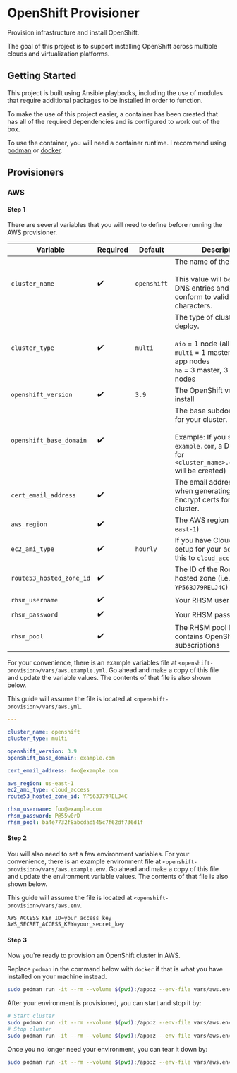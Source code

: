 # OpenShift Provisioner

Provision infrastructure and install OpenShift.

The goal of this project is to support installing OpenShift across multiple
clouds and virtualization platforms.

## Getting Started

This project is built using Ansible playbooks, including the use of modules
that require additional packages to be installed in order to function.

To make the use of this project easier, a container has been created that has
all of the required dependencies and is configured to work out of the box.

To use the container, you will need a container runtime. I recommend using
[podman](https://github.com/projectatomic/libpod) or
[docker](https://www.docker.com/community-edition).

## Provisioners

### AWS

#### Step 1

There are several variables that you will need to define before running the
AWS provisioner.

| Variable                 | Required           | Default     | Description                                                                                                                                                 |
| ------------------------ | ------------------ | ----------- | ----------------------------------------------------------------------------------------------------------------------------------------------------------- |
| `cluster_name`           | :heavy_check_mark: | `openshift` | The name of the cluster.<br><br>This value will be in your DNS entries and should conform to valid DNS characters.                                          |
| `cluster_type`           | :heavy_check_mark: | `multi`     | The type of cluster to deploy.<br><br>`aio` = 1 node (all-in-one)<br>`multi` = 1 master, 1 infra, 2 app nodes<br>`ha` = 3 master, 3 infra, 2 app nodes      |
| `openshift_version`      | :heavy_check_mark: | `3.9`       | The OpenShift version to install                                                                                                                            |
| `openshift_base_domain`  | :heavy_check_mark: |             | The base subdomain to use for your cluster.<br><br>Example: If you set this to `example.com`, a DNS entry for `<cluster_name>.example.com` will be created) |
| `cert_email_address`     | :heavy_check_mark: |             | The email address to use when generating Lets Encrypt certs for the cluster.                                                                                |
| `aws_region`             | :heavy_check_mark: |             | The AWS region (i.e. `us-east-1`)                                                                                                                           |
| `ec2_ami_type`           | :heavy_check_mark: | `hourly`    | If you have Cloud Access setup for your account, set this to `cloud_access`                                                                                 |
| `route53_hosted_zone_id` | :heavy_check_mark: |             | The ID of the Route53 hosted zone (i.e. `YP563J79RELJ4C`)                                                                                                   |
| `rhsm_username`          | :heavy_check_mark: |             | Your RHSM username                                                                                                                                          |
| `rhsm_password`          | :heavy_check_mark: |             | Your RHSM password                                                                                                                                          |
| `rhsm_pool`              | :heavy_check_mark: |             | The RHSM pool ID that contains OpenShift subscriptions                                                                                                      |

For your convenience, there is an example variables file at
`<openshift-provision>/vars/aws.example.yml`. Go ahead and make a copy of this
file and update the variable values. The contents of that file is also shown below.

This guide will assume the file is located at `<openshift-provision>/vars/aws.yml`.

```yaml
---

cluster_name: openshift
cluster_type: multi

openshift_version: 3.9
openshift_base_domain: example.com

cert_email_address: foo@example.com

aws_region: us-east-1
ec2_ami_type: cloud_access
route53_hosted_zone_id: YP563J79RELJ4C

rhsm_username: foo@example.com
rhsm_password: P@55w0rD
rhsm_pool: ba4e7732f8abcdad545c7f62df736d1f
```

#### Step 2

You will also need to set a few environment variables. For your convenience,
there is an example environment file at `<openshift-provision>/vars/aws.example.env`.
Go ahead and make a copy of this file and update the environment variable values. The
contents of that file is also shown below.

This guide will assume the file is located at `<openshift-provision>/vars/aws.env`.

```
AWS_ACCESS_KEY_ID=your_access_key
AWS_SECRET_ACCESS_KEY=your_secret_key
```

#### Step 3

Now you're ready to provision an OpenShift cluster in AWS.

Replace `podman` in the command below with `docker` if that is what you have
installed on your machine instead.

```bash
sudo podman run -it --rm --volume $(pwd):/app:z --env-file vars/aws.env quay.io/jhocutt/openshift-provision ansible-playbook playbooks/aws/provision.yml -e @vars/aws.yml -v
```

After your environment is provisioned, you can start and stop it by:

```bash
# Start cluster
sudo podman run -it --rm --volume $(pwd):/app:z --env-file vars/aws.env quay.io/jhocutt/openshift-provision ansible-playbook playbooks/aws/start_instances.yml -e @vars/aws.yml
# Stop cluster
sudo podman run -it --rm --volume $(pwd):/app:z --env-file vars/aws.env quay.io/jhocutt/openshift-provision ansible-playbook playbooks/aws/stop_instances.yml -e @vars/aws.yml
```

Once you no longer need your environment, you can tear it down by:

```bash
sudo podman run -it --rm --volume $(pwd):/app:z --env-file vars/aws.env quay.io/jhocutt/openshift-provision ansible-playbook playbooks/aws/teardown.yml -e @vars/aws.yml -v
```
